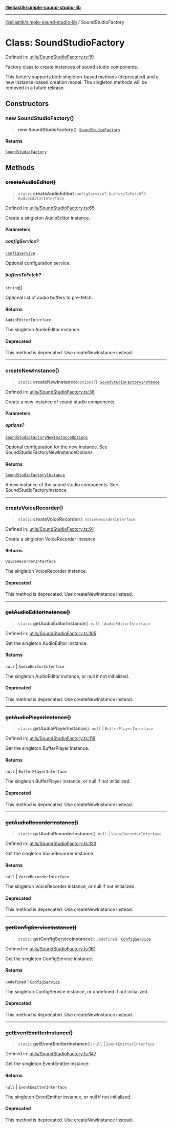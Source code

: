 [**@eliastik/simple-sound-studio-lib**](../README.md)

***

[@eliastik/simple-sound-studio-lib](../README.md) / SoundStudioFactory

# Class: SoundStudioFactory

Defined in: [utils/SoundStudioFactory.ts:19](https://github.com/Eliastik/simple-sound-studio-lib/blob/0b10c3b81c1652144dad2a0ffc521944ea0abee2/lib/utils/SoundStudioFactory.ts#L19)

Factory class to create instances of sound studio components.

This factory supports both singleton-based methods (deprecated) and a new
instance-based creation model. The singleton methods will be removed in a
future release.

## Constructors

### new SoundStudioFactory()

> **new SoundStudioFactory**(): [`SoundStudioFactory`](SoundStudioFactory.md)

#### Returns

[`SoundStudioFactory`](SoundStudioFactory.md)

## Methods

### ~~createAudioEditor()~~

> `static` **createAudioEditor**(`configService`?, `buffersToFetch`?): `AudioEditorInterface`

Defined in: [utils/SoundStudioFactory.ts:65](https://github.com/Eliastik/simple-sound-studio-lib/blob/0b10c3b81c1652144dad2a0ffc521944ea0abee2/lib/utils/SoundStudioFactory.ts#L65)

Create a singleton AudioEditor instance.

#### Parameters

##### configService?

[`ConfigService`](../interfaces/ConfigService.md)

Optional configuration service.

##### buffersToFetch?

`string`[]

Optional list of audio buffers to pre-fetch.

#### Returns

`AudioEditorInterface`

The singleton AudioEditor instance.

#### Deprecated

This method is deprecated. Use createNewInstance instead.

***

### createNewInstance()

> `static` **createNewInstance**(`options`?): [`SoundStudioFactoryInstance`](../interfaces/SoundStudioFactoryInstance.md)

Defined in: [utils/SoundStudioFactory.ts:36](https://github.com/Eliastik/simple-sound-studio-lib/blob/0b10c3b81c1652144dad2a0ffc521944ea0abee2/lib/utils/SoundStudioFactory.ts#L36)

Create a new instance of sound studio components.

#### Parameters

##### options?

[`SoundStudioFactoryNewInstanceOptions`](../interfaces/SoundStudioFactoryNewInstanceOptions.md)

Optional configuration for the new instance. See SoundStudioFactoryNewInstanceOptions

#### Returns

[`SoundStudioFactoryInstance`](../interfaces/SoundStudioFactoryInstance.md)

A new instance of the sound studio components. See SoundStudioFactoryInstance

***

### ~~createVoiceRecorder()~~

> `static` **createVoiceRecorder**(): `VoiceRecorderInterface`

Defined in: [utils/SoundStudioFactory.ts:91](https://github.com/Eliastik/simple-sound-studio-lib/blob/0b10c3b81c1652144dad2a0ffc521944ea0abee2/lib/utils/SoundStudioFactory.ts#L91)

Create a singleton VoiceRecorder instance.

#### Returns

`VoiceRecorderInterface`

The singleton VoiceRecorder instance.

#### Deprecated

This method is deprecated. Use createNewInstance instead.

***

### ~~getAudioEditorInstance()~~

> `static` **getAudioEditorInstance**(): `null` \| `AudioEditorInterface`

Defined in: [utils/SoundStudioFactory.ts:105](https://github.com/Eliastik/simple-sound-studio-lib/blob/0b10c3b81c1652144dad2a0ffc521944ea0abee2/lib/utils/SoundStudioFactory.ts#L105)

Get the singleton AudioEditor instance.

#### Returns

`null` \| `AudioEditorInterface`

The singleton AudioEditor instance, or null if not initialized.

#### Deprecated

This method is deprecated. Use createNewInstance instead.

***

### ~~getAudioPlayerInstance()~~

> `static` **getAudioPlayerInstance**(): `null` \| `BufferPlayerInterface`

Defined in: [utils/SoundStudioFactory.ts:119](https://github.com/Eliastik/simple-sound-studio-lib/blob/0b10c3b81c1652144dad2a0ffc521944ea0abee2/lib/utils/SoundStudioFactory.ts#L119)

Get the singleton BufferPlayer instance.

#### Returns

`null` \| `BufferPlayerInterface`

The singleton BufferPlayer instance, or null if not initialized.

#### Deprecated

This method is deprecated. Use createNewInstance instead.

***

### ~~getAudioRecorderInstance()~~

> `static` **getAudioRecorderInstance**(): `null` \| `VoiceRecorderInterface`

Defined in: [utils/SoundStudioFactory.ts:133](https://github.com/Eliastik/simple-sound-studio-lib/blob/0b10c3b81c1652144dad2a0ffc521944ea0abee2/lib/utils/SoundStudioFactory.ts#L133)

Get the singleton VoiceRecorder instance.

#### Returns

`null` \| `VoiceRecorderInterface`

The singleton VoiceRecorder instance, or null if not initialized.

#### Deprecated

This method is deprecated. Use createNewInstance instead.

***

### ~~getConfigServiceInstance()~~

> `static` **getConfigServiceInstance**(): `undefined` \| [`ConfigService`](../interfaces/ConfigService.md)

Defined in: [utils/SoundStudioFactory.ts:161](https://github.com/Eliastik/simple-sound-studio-lib/blob/0b10c3b81c1652144dad2a0ffc521944ea0abee2/lib/utils/SoundStudioFactory.ts#L161)

Get the singleton ConfigService instance.

#### Returns

`undefined` \| [`ConfigService`](../interfaces/ConfigService.md)

The singleton ConfigService instance, or undefined if not initialized.

#### Deprecated

This method is deprecated. Use createNewInstance instead.

***

### ~~getEventEmitterInstance()~~

> `static` **getEventEmitterInstance**(): `null` \| `EventEmitterInterface`

Defined in: [utils/SoundStudioFactory.ts:147](https://github.com/Eliastik/simple-sound-studio-lib/blob/0b10c3b81c1652144dad2a0ffc521944ea0abee2/lib/utils/SoundStudioFactory.ts#L147)

Get the singleton EventEmitter instance.

#### Returns

`null` \| `EventEmitterInterface`

The singleton EventEmitter instance, or null if not initialized.

#### Deprecated

This method is deprecated. Use createNewInstance instead.
